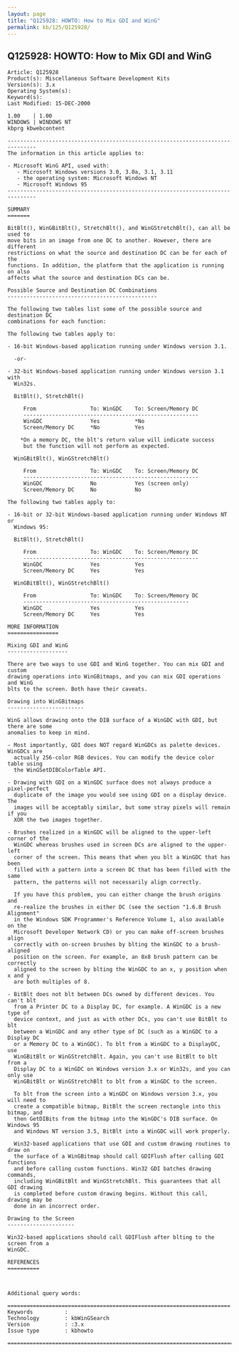 ```yaml
---
layout: page
title: "Q125928: HOWTO: How to Mix GDI and WinG"
permalink: kb/125/Q125928/
---
```


## Q125928: HOWTO: How to Mix GDI and WinG

	Article: Q125928
	Product(s): Miscellaneous Software Development Kits
	Version(s): 3.x
	Operating System(s): 
	Keyword(s): 
	Last Modified: 15-DEC-2000
	
	1.00    | 1.00
	WINDOWS | WINDOWS NT
	kbprg kbwebcontent
	
	-------------------------------------------------------------------------------
	The information in this article applies to:
	
	- Microsoft WinG API, used with:
	   - Microsoft Windows versions 3.0, 3.0a, 3.1, 3.11 
	   - the operating system: Microsoft Windows NT 
	   - Microsoft Windows 95 
	-------------------------------------------------------------------------------
	
	SUMMARY
	=======
	
	BitBlt(), WinGBitBlt(), StretchBlt(), and WinGStretchBlt(), can all be used to
	move bits in an image from one DC to another. However, there are different
	restrictions on what the source and destination DC can be for each of the
	functions. In addition, the platform that the application is running on also
	affects what the source and destination DCs can be.
	
	Possible Source and Destination DC Combinations
	-----------------------------------------------
	
	The following two tables list some of the possible source and destination DC
	combinations for each function:
	
	The following two tables apply to:
	
	- 16-bit Windows-based application running under Windows version 3.1.
	
	  -or-
	
	- 32-bit Windows-based application running under Windows version 3.1 with
	  Win32s.
	
	  BitBlt(), StretchBlt()
	
	     From                 To: WinGDC    To: Screen/Memory DC
	     -------------------------------------------------------
	     WinGDC               Yes           *No
	     Screen/Memory DC     *No           Yes
	
	    *On a memory DC, the blt's return value will indicate success
	     but the function will not perform as expected.
	
	  WinGBitBlt(), WinGStretchBlt()
	
	     From                 To: WinGDC    To: Screen/Memory DC
	     -------------------------------------------------------
	     WinGDC               No            Yes (screen only)
	     Screen/Memory DC     No            No
	
	The following two tables apply to:
	
	- 16-bit or 32-bit Windows-based application running under Windows NT or
	  Windows 95:
	
	  BitBlt(), StretchBlt()
	
	     From                 To: WinGDC    To: Screen/Memory DC
	     -------------------------------------------------------
	     WinGDC               Yes           Yes
	     Screen/Memory DC     Yes           Yes
	
	  WinGBitBlt(), WinGStretchBlt()
	
	     From                 To: WinGDC    To: Screen/Memory DC
	     ----------------------------------------------------
	     WinGDC               Yes           Yes
	     Screen/Memory DC     Yes           Yes
	
	MORE INFORMATION
	================
	
	Mixing GDI and WinG
	-------------------
	
	There are two ways to use GDI and WinG together. You can mix GDI and custom
	drawing operations into WinGBitmaps, and you can mix GDI operations and WinG
	blts to the screen. Both have their caveats.
	
	Drawing into WinGBitmaps
	------------------------
	
	WinG allows drawing onto the DIB surface of a WinGDC with GDI, but there are some
	anomalies to keep in mind.
	
	- Most importantly, GDI does NOT regard WinGDCs as palette devices. WinGDCs are
	  actually 256-color RGB devices. You can modify the device color table using
	  the WinGSetDIBColorTable API.
	
	- Drawing with GDI on a WinGDC surface does not always produce a pixel-perfect
	  duplicate of the image you would see using GDI on a display device. The
	  images will be acceptably similar, but some stray pixels will remain if you
	  XOR the two images together.
	
	- Brushes realized in a WinGDC will be aligned to the upper-left corner of the
	  WinGDC whereas brushes used in screen DCs are aligned to the upper-left
	  corner of the screen. This means that when you blt a WinGDC that has been
	  filled with a pattern into a screen DC that has been filled with the same
	  pattern, the patterns will not necessarily align correctly.
	
	  If you have this problem, you can either change the brush origins and
	  re-realize the brushes in either DC (see the section "1.6.8 Brush Alignment"
	  in the Windows SDK Programmer's Reference Volume 1, also available on the
	  Microsoft Developer Network CD) or you can make off-screen brushes align
	  correctly with on-screen brushes by blting the WinGDC to a brush-aligned
	  position on the screen. For example, an 8x8 brush pattern can be correctly
	  aligned to the screen by blting the WinGDC to an x, y position when x and y
	  are both multiples of 8.
	
	- BitBlt does not blt between DCs owned by different devices. You can't blt
	  from a Printer DC to a Display DC, for example. A WinGDC is a new type of
	  device context, and just as with other DCs, you can't use BitBlt to blt
	  between a WinGDC and any other type of DC (such as a WinGDC to a Display DC
	  or a Memory DC to a WinGDC). To blt from a WinGDC to a DisplayDC, use
	  WinGBitBlt or WinGStretchBlt. Again, you can't use BitBlt to blt from a
	  Display DC to a WinGDC on Windows version 3.x or Win32s, and you can only use
	  WinGBitBlt or WinGStretchBlt to blt from a WinGDC to the screen.
	
	  To blt from the screen into a WinGDC on Windows version 3.x, you will need to
	  create a compatible bitmap, BitBlt the screen rectangle into this bitmap, and
	  then GetDIBits from the bitmap into the WinGDC's DIB surface. On Windows 95
	  and Windows NT version 3.5, BitBlt into a WinGDC will work properly.
	
	  Win32-based applications that use GDI and custom drawing routines to draw on
	  the surface of a WinGBitmap should call GDIFlush after calling GDI functions
	  and before calling custom functions. Win32 GDI batches drawing commands,
	  including WinGBitBlt and WinGStretchBlt. This guarantees that all GDI drawing
	  is completed before custom drawing begins. Without this call, drawing may be
	  done in an incorrect order.
	
	Drawing to the Screen
	---------------------
	
	Win32-based applications should call GDIFlush after blting to the screen from a
	WinGDC.
	
	REFERENCES
	==========
	
	
	
	Additional query words:
	
	======================================================================
	Keywords          :  
	Technology        : kbWinGSearch
	Version           : :3.x
	Issue type        : kbhowto
	
	=============================================================================
	
